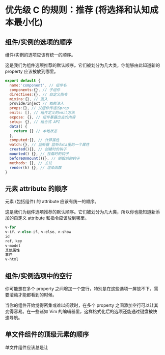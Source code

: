 # 优先级 C 的规则：推荐 (将选择和认知成本最小化)

## 组件/实例的选项的顺序

组件/实例的选项应该有统一的顺序。

这是我们为组件选项推荐的默认顺序。它们被划分为几大类，你能够由此知道新的 property 应该被放到哪里。

```js
export default {
  name:'component', // 组件名
  components:{}, // 子组件
  directives:{}, // 自定义指令
  mixins:{}, // 混入
  provide/inject // 依赖注入
  props:{}, // 父组件传递的prop
  emits: [], // 组件定义的emit方法
  expose: {}, // 组件暴露出去的内容
  setup: {}, // 组合式 API
  data() {
    return {} // 本地状态
  },
  computed:{}, // 计算属性
  watch:{}, // 监听器 监听data里的一个属性
  created(){}, // 创建时的钩子
  mounted() {}, // 挂载时的钩子
  beforeUnmount(){}, // 销毁前的钩子
  methods: {}, // 方法
  render(h) {}, // 渲染函数
}
```

## 元素 attribute 的顺序

元素 (包括组件) 的 attribute 应该有统一的顺序。

这是我们为组件选项推荐的默认顺序。它们被划分为几大类，所以你也能知道新添加的自定义 attribute 和指令应该放到哪里。

```js
v-for
v-if、v-else-if、v-else、v-show
id
ref、key
v-model
其他属性
事件
v-html
```

## 组件/实例选项中的空行

你可能想在多个 property 之间增加一个空行，特别是在这些选项一屏放不下，需要滚动才能都看到的时候。

当你的组件开始觉得密集或难以阅读时，在多个 property 之间添加空行可以让其变得容易。在一些诸如 Vim 的编辑器里，这样格式化后的选项还能通过键盘被快速导航。

## 单文件组件的顶级元素的顺序

单文件组件应该总是让 <script>、<template> 和 <style> 标签的顺序保持一致。且 <style> 要放在最后，因为另外两个标签至少要有一个。

# 优先级 D 的规则：谨慎使用 (有潜在危险的模式)

## 没有在 v-if/v-else-if/v-else 中使用 key

如果一组 v-if + v-else 的元素类型相同，最好使用 key (比如两个 <div> 元素)。

默认情况下，Vue 会尽可能高效的更新 DOM。这意味着其在相同类型的元素之间切换时，会修补已存在的元素，而不是将旧的元素移除然后在同一位置添加一个新元素。如果本不相同的元素被识别为相同，则会出现意料之外的结果。

## scoped 中的元素选择器

元素选择器应该避免在 scoped 中出现。
在 scoped 样式中，类选择器比元素选择器更好，因为大量使用元素选择器是很慢的。

## 隐性的父子组件通信

应该优先通过 prop 和事件进行父子组件之间的通信，而不是 this.$parent 或变更 prop。
一个理想的 Vue 应用是 prop 向下传递，事件向上传递的。遵循这一约定会让你的组件更易于理解。然而，在一些边界情况下 prop 的变更或 this.$parent 能够简化两个深度耦合的组件。
问题在于，这种做法在很多简单的场景下可能会更方便。但请当心，不要为了一时方便 (少写代码) 而牺牲数据流向的简洁性 (易于理解)。

## 非 Flux 的全局状态管理

应该优先通过 Vuex 管理全局状态，而不是通过 this.$root 或一个全局事件总线。

通过 this.$root 和/或全局事件总线管理状态在很多简单的情况下都是很方便的，但是并不适用于绝大多数的应用。

Vuex 是 Vue 的官方类 flux 实现，其提供的不仅是一个管理状态的中心区域，还是组织、追踪和调试状态变更的好工具。它很好地集成在了 Vue 生态系统之中 (包括完整的 Vue DevTools 支持)。

## 3.x 版本中 v-if 总是优先于 v-for 生效。
